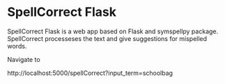 # SpellCorrect Flask
SpellCorrect Flask is a web app based on Flask and symspellpy package. SpellCorrect processeses the text and give suggestions for mispelled words.

Navigate to

http://localhost:5000/spellCorrect?input_term=schoolbag
